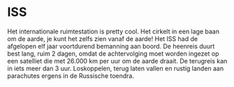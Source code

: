 # ISS

Het internationale ruimtestation is pretty cool. Het cirkelt in een lage baan om
de aarde, je kunt het zelfs zien vanaf de aarde! Het ISS had de afgelopen elf
jaar voortdurend bemanning aan boord. De heenreis duurt best lang, ruim 2 dagen,
omdat de achtervolging moet worden ingezet op een satelliet die met 26.000 km
per uur om de aarde draait. De terugreis kan in iets meer dan 3 uur.
Loskoppelen, terug laten vallen en rustig landen aan parachutes ergens in de
Russische toendra.
